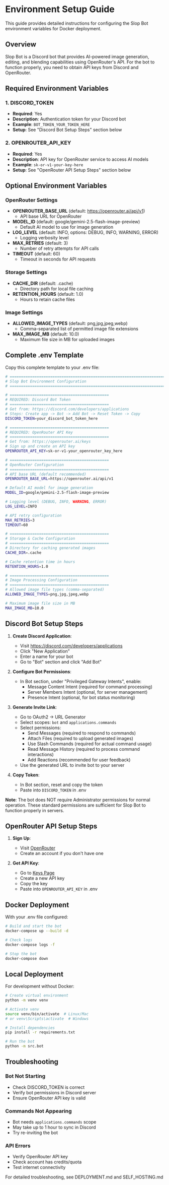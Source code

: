 # Environment Setup Guide

This guide provides detailed instructions for configuring the Slop Bot environment variables for Docker deployment.

## Overview

Slop Bot is a Discord bot that provides AI-powered image generation, editing, and blending capabilities using OpenRouter's API. For the bot to function properly, you need to obtain API keys from Discord and OpenRouter.

## Required Environment Variables

### 1. DISCORD_TOKEN

- **Required**: Yes
- **Description**: Authentication token for your Discord bot
- **Example**: `BOT_TOKEN_YOUR_TOKEN_HERE`
- **Setup**: See "Discord Bot Setup Steps" section below

### 2. OPENROUTER_API_KEY

- **Required**: Yes
- **Description**: API key for OpenRouter service to access AI models
- **Example**: `sk-or-v1-your-key-here`
- **Setup**: See "OpenRouter API Setup Steps" section below

## Optional Environment Variables

### OpenRouter Settings
- **OPENROUTER_BASE_URL** (default: https://openrouter.ai/api/v1)
  - API base URL for OpenRouter
- **MODEL_ID** (default: google/gemini-2.5-flash-image-preview)
  - Default AI model to use for image generation
- **LOG_LEVEL** (default: INFO, options: DEBUG, INFO, WARNING, ERROR)
  - Logging verbosity level
- **MAX_RETRIES** (default: 3)
  - Number of retry attempts for API calls
- **TIMEOUT** (default: 60)
  - Timeout in seconds for API requests

### Storage Settings
- **CACHE_DIR** (default: .cache)
  - Directory path for local file caching
- **RETENTION_HOURS** (default: 1.0)
  - Hours to retain cache files

### Image Settings
- **ALLOWED_IMAGE_TYPES** (default: png,jpg,jpeg,webp)
  - Comma-separated list of permitted image file extensions
- **MAX_IMAGE_MB** (default: 10.0)
  - Maximum file size in MB for uploaded images

## Complete .env Template

Copy this complete template to your .env file:

```bash
# =============================================================================
# Slop Bot Environment Configuration
# =============================================================================

# ============================================
# REQUIRED: Discord Bot Token
# ============================================
# Get from: https://discord.com/developers/applications
# Steps: Create app -> Bot -> Add Bot -> Reset Token -> Copy
DISCORD_TOKEN=your_discord_bot_token_here

# ============================================
# REQUIRED: OpenRouter API Key
# ============================================
# Get from: https://openrouter.ai/keys
# Sign up and create an API key
OPENROUTER_API_KEY=sk-or-v1-your_openrouter_key_here

# ============================================
# OpenRouter Configuration
# ============================================
# API base URL (default recommended)
OPENROUTER_BASE_URL=https://openrouter.ai/api/v1

# Default AI model for image generation
MODEL_ID=google/gemini-2.5-flash-image-preview

# Logging level (DEBUG, INFO, WARNING, ERROR)
LOG_LEVEL=INFO

# API retry configuration
MAX_RETRIES=3
TIMEOUT=60

# ============================================
# Storage & Cache Configuration
# ============================================
# Directory for caching generated images
CACHE_DIR=.cache

# Cache retention time in hours
RETENTION_HOURS=1.0

# ============================================
# Image Processing Configuration
# ============================================
# Allowed image file types (comma-separated)
ALLOWED_IMAGE_TYPES=png,jpg,jpeg,webp

# Maximum image file size in MB
MAX_IMAGE_MB=10.0
```

## Discord Bot Setup Steps

1. **Create Discord Application**:
   - Visit https://discord.com/developers/applications
   - Click "New Application"
   - Enter a name for your bot
   - Go to "Bot" section and click "Add Bot"

2. **Configure Bot Permissions**:
   - In Bot section, under "Privileged Gateway Intents", enable:
     - Message Content Intent (required for command processing)
     - Server Members Intent (optional, for server management)
     - Presence Intent (optional, for bot status monitoring)

3. **Generate Invite Link**:
   - Go to OAuth2 -> URL Generator
   - Select scopes: `bot` and `applications.commands`
   - Select permissions:
     - Send Messages (required to respond to commands)
     - Attach Files (required to upload generated images)
     - Use Slash Commands (required for actual command usage)
     - Read Message History (required to process command interactions)
     - Add Reactions (recommended for user feedback)
   - Use the generated URL to invite bot to your server

4. **Copy Token**:
   - In Bot section, reset and copy the token
   - Paste into `DISCORD_TOKEN` in .env

**Note**: The bot does NOT require Administrator permissions for normal operation. These standard permissions are sufficient for Slop Bot to function properly in servers.

## OpenRouter API Setup Steps

1. **Sign Up**:
   - Visit [OpenRouter](https://openrouter.ai/)
   - Create an account if you don't have one

2. **Get API Key**:
   - Go to [Keys Page](https://openrouter.ai/keys)
   - Create a new API key
   - Copy the key
   - Paste into `OPENROUTER_API_KEY` in .env

## Docker Deployment

With your .env file configured:

```bash
# Build and start the bot
docker-compose up --build -d

# Check logs
docker-compose logs -f

# Stop the bot
docker-compose down
```

## Local Deployment

For development without Docker:

```bash
# Create virtual environment
python -m venv venv

# Activate venv
source venv/bin/activate  # Linux/Mac
# or venv\Scripts\activate  # Windows

# Install dependencies
pip install -r requirements.txt

# Run the bot
python -m src.bot
```

## Troubleshooting

### Bot Not Starting
- Check DISCORD_TOKEN is correct
- Verify bot permissions in Discord server
- Ensure OpenRouter API key is valid

### Commands Not Appearing
- Bot needs `applications.commands` scope
- May take up to 1 hour to sync in Discord
- Try re-inviting the bot

### API Errors
- Verify OpenRouter API key
- Check account has credits/quota
- Test internet connectivity

For detailed troubleshooting, see DEPLOYMENT.md and SELF_HOSTING.md